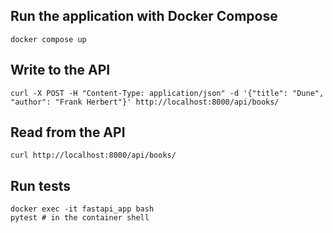 ## Run the application with Docker Compose

```
docker compose up
```

## Write to the API

```
curl -X POST -H "Content-Type: application/json" -d '{"title": "Dune", "author": "Frank Herbert"}' http://localhost:8000/api/books/
```

## Read from the API

```
curl http://localhost:8000/api/books/
```

## Run tests

```
docker exec -it fastapi_app bash
pytest # in the container shell
```
